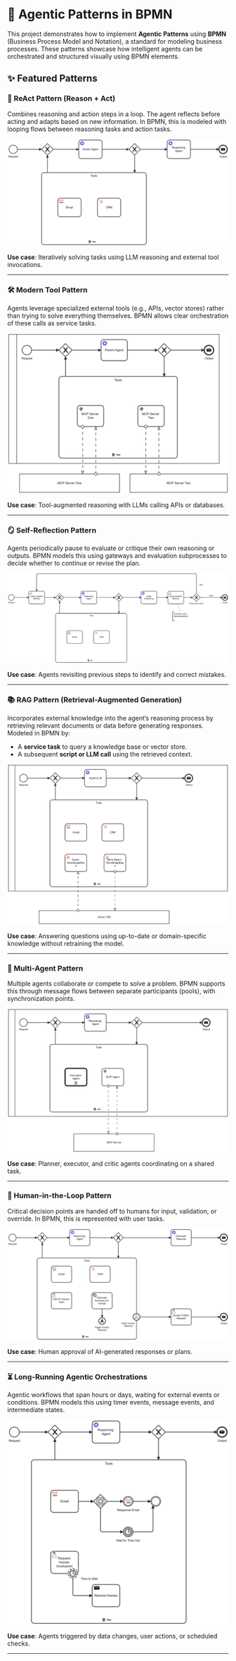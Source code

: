 # 🧠 Agentic Patterns in BPMN

This project demonstrates how to implement **Agentic Patterns** using **BPMN** (Business Process Model and Notation), a standard for modeling business processes. These patterns showcase how intelligent agents can be orchestrated and structured visually using BPMN elements.

## ✨ Featured Patterns

### 🔁 ReAct Pattern (Reason + Act)
Combines reasoning and action steps in a loop. The agent reflects before acting and adapts based on new information. In BPMN, this is modeled with looping flows between reasoning tasks and action tasks.

![React](./img/1.%20Reasoning%20&%20Acting%20Agent.png)

**Use case**: Iteratively solving tasks using LLM reasoning and external tool invocations.

---

### 🛠️ Modern Tool Pattern
Agents leverage specialized external tools (e.g., APIs, vector stores) rather than trying to solve everything themselves. BPMN allows clear orchestration of these calls as service tasks.

![modTool](./img/2.%20Modern%20Tool%20Use.png)

**Use case**: Tool-augmented reasoning with LLMs calling APIs or databases.

---

### 🪞 Self-Reflection Pattern
Agents periodically pause to evaluate or critique their own reasoning or outputs. BPMN models this using gateways and evaluation subprocesses to decide whether to continue or revise the plan.

![selfRef](./img/4.%20Agent%20Self-Reflection.png)

**Use case**: Agents revisiting previous steps to identify and correct mistakes.

---

### 📚 RAG Pattern (Retrieval-Augmented Generation)
Incorporates external knowledge into the agent’s reasoning process by retrieving relevant documents or data before generating responses. Modeled in BPMN by:
- A **service task** to query a knowledge base or vector store.
- A subsequent **script or LLM call** using the retrieved context.

![ragAgent](./img/3.%20Agentic%20Retrieval-Augmented%20Generation.png)

**Use case**: Answering questions using up-to-date or domain-specific knowledge without retraining the model.

---

### 👥 Multi-Agent Pattern
Multiple agents collaborate or compete to solve a problem. BPMN supports this through message flows between separate participants (pools), with synchronization points.

![multiTool](./img/5.%20Multi-Agent%20Workflow.png)

**Use case**: Planner, executor, and critic agents coordinating on a shared task.

---

### 👤 Human-in-the-Loop Pattern
Critical decision points are handed off to humans for input, validation, or override. In BPMN, this is represented with user tasks.

![humanLoop](./img/6.%20Human%20in%20the%20Loop.png)

**Use case**: Human approval of AI-generated responses or plans.

---

### ⏳ Long-Running Agentic Orchestrations
Agentic workflows that span hours or days, waiting for external events or conditions. BPMN models this using timer events, message events, and intermediate states.

![longRun](./img/7.%20Long%20Running%20Agentic%20Orchestration.png)

**Use case**: Agents triggered by data changes, user actions, or scheduled checks.

---


